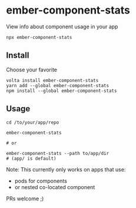 # ember-component-stats

View info about component usage in your app

```
npx ember-component-stats
```

## Install

Choose your favorite
```
volta install ember-component-stats
yarn add --global ember-component-stats
npm install --global ember-component-stats
```

## Usage

```
cd /to/your/app/repo

ember-component-stats

# or

ember-component-stats --path to/app/dir
# (app/ is default)
```



Note:
This currently only works on apps that use:
- pods for components
- or nested co-located component

PRs welcome ;)
